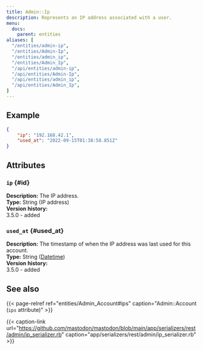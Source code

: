 ```yaml
---
title: Admin::Ip
description: Represents an IP address associated with a user.
menu:
  docs:
    parent: entities
aliases: [
  "/entities/admin-ip",
  "/entities/Admin-Ip",
  "/entities/admin_ip",
  "/entities/Admin_Ip",
  "/api/entities/admin-ip",
  "/api/entities/Admin-Ip",
  "/api/entities/admin_ip",
  "/api/entities/Admin_Ip",
]
---
```


## Example

```json
{
	"ip": "192.168.42.1",
	"used_at": "2022-09-15T01:38:58.851Z"
}
```

## Attributes

### `ip` {#id}

**Description:** The IP address.\
**Type:** String (IP address)\
**Version history:**\
3.5.0 - added

### `used_at` {#used_at}

**Description:** The timestamp of when the IP address was last used for this account.\
**Type:** String ([Datetime](/api/datetime-format#datetime))\
**Version history:**\
3.5.0 - added

## See also

{{< page-relref ref="entities/Admin_Account#ips" caption="Admin::Account (`ips` attribute)" >}}

{{< caption-link url="https://github.com/mastodon/mastodon/blob/main/app/serializers/rest/admin/ip_serializer.rb" caption="app/serializers/rest/admin/ip_serializer.rb" >}}